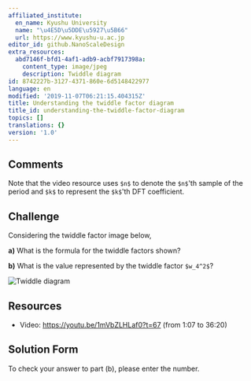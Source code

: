 ```yaml
---
affiliated_institute:
  en_name: Kyushu University
  name: "\u4E5D\u5DDE\u5927\u5B66"
  url: https://www.kyushu-u.ac.jp
editor_id: github.NanoScaleDesign
extra_resources:
  abd7146f-bfd1-4af1-adb9-acbf7917398a:
    content_type: image/jpeg
    description: Twiddle diagram
id: 8742227b-3127-4371-860e-6d5148422977
language: en
modified: '2019-11-07T06:21:15.404315Z'
title: Understanding the twiddle factor diagram
title_id: understanding-the-twiddle-factor-diagram
topics: []
translations: {}
version: '1.0'
---
```


## Comments
Note that the video resource uses `$n$` to denote the `$n$`'th sample of the period and `$k$` to represent the `$k$`'th DFT coefficient.


## Challenge
Considering the twiddle factor image below,

**a)** What is the formula for the twiddle factors shown?

**b)** What is the value  represented by the twiddle factor `$w_4^2$`?

![Twiddle diagram](/api/v0/teachers/github.NanoScaleDesign/resources/public/abd7146f-bfd1-4af1-adb9-acbf7917398a.jpeg/abd7146f-bfd1-4af1-adb9-acbf7917398a.jpeg)

## Resources
- Video: https://youtu.be/1mVbZLHLaf0?t=67 (from 1:07 to 36:20)


## Solution Form
To check your answer to part (b), please enter the number.
